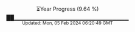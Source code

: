 <p align="center">
⏳Year Progress (9.64 %) <br>
██▁▁▁▁▁▁▁▁▁▁▁▁▁▁▁▁▁▁▁▁▁▁▁▁▁▁▁▁ <br>
<sub>Updated: Mon, 05 Feb 2024 06:20:49 GMT</sub>
</p>

